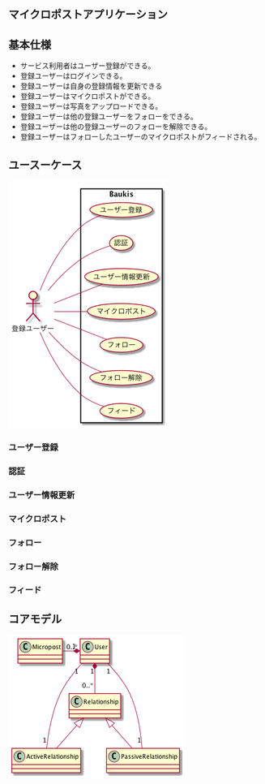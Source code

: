 マイクロポストアプリケーション
---

## 基本仕様
+ サービス利用者はユーザー登録ができる。
+ 登録ユーザーはログインできる。
+ 登録ユーザーは自身の登録情報を更新できる
+ 登録ユーザーはマイクロポストができる。
+ 登録ユーザーは写真をアップロードできる。
+ 登録ユーザーは他の登録ユーザーをフォローをできる。
+ 登録ユーザーは他の登録ユーザーのフォローを解除できる。
+ 登録ユーザーはフォローしたユーザーのマイクロポストがフィードされる。

## ユースーケース
![](./images/use_case.png)

### ユーザー登録
### 認証
### ユーザー情報更新
### マイクロポスト
### フォロー
### フォロー解除
### フィード

## コアモデル
![](./images/core_mode.png)
